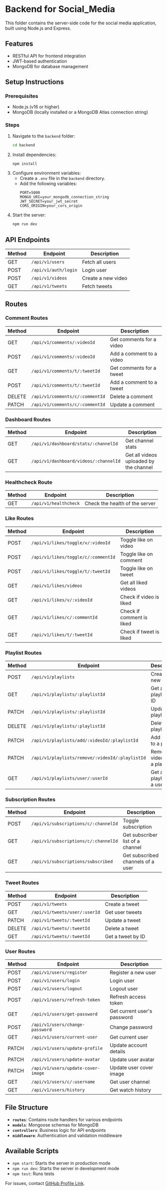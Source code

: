 # Backend for Social_Media

This folder contains the server-side code for the social media application, built using Node.js and Express.

## Features
- RESTful API for frontend integration
- JWT-based authentication
- MongoDB for database management

## Setup Instructions

### Prerequisites
- Node.js (v16 or higher)
- MongoDB (locally installed or a MongoDB Atlas connection string)

### Steps
1. Navigate to the `backend` folder:
   ```bash
   cd backend
   ```
2. Install dependencies:
   ```bash
   npm install
   ```
3. Configure environment variables:
   - Create a `.env` file in the `backend` directory.
   - Add the following variables:
     ```
     PORT=5000
     MONGO_URI=your_mongodb_connection_string
     JWT_SECRET=your_jwt_secret
     CORS_ORIGIN=your_cors_origin
     ```
4. Start the server:
   ```bash
   npm run dev
   ```

## API Endpoints

| Method | Endpoint          | Description              |
|--------|-------------------|--------------------------|
| GET    | `/api/v1/users`      | Fetch all users          |
| POST   | `/api/v1/auth/login` | Login user               |
| POST   | `/api/v1/videos`     | Create a new video       |
| GET    | `/api/v1/tweets`     | Fetch tweets             |

## Routes

### Comment Routes
| Method | Endpoint          | Description              |
|--------|-------------------|--------------------------|
| GET    | `/api/v1/comments/:videoId` | Get comments for a video |
| POST   | `/api/v1/comments/:videoId` | Add a comment to a video |
| GET    | `/api/v1/comments/t/:tweetId` | Get comments for a tweet |
| POST   | `/api/v1/comments/t/:tweetId` | Add a comment to a tweet |
| DELETE | `/api/v1/comments/c/:commentId` | Delete a comment |
| PATCH  | `/api/v1/comments/c/:commentId` | Update a comment |

### Dashboard Routes
| Method | Endpoint          | Description              |
|--------|-------------------|--------------------------|
| GET    | `/api/v1/dashboard/stats/:channelId` | Get channel stats |
| GET    | `/api/v1/dashboard/videos/:channelId` | Get all videos uploaded by the channel |

### Healthcheck Route
| Method | Endpoint          | Description              |
|--------|-------------------|--------------------------|
| GET    | `/api/v1/healthcheck` | Check the health of the server |

### Like Routes
| Method | Endpoint          | Description              |
|--------|-------------------|--------------------------|
| POST   | `/api/v1/likes/toggle/v/:videoId` | Toggle like on video |
| POST   | `/api/v1/likes/toggle/c/:commentId` | Toggle like on comment |
| POST   | `/api/v1/likes/toggle/t/:tweetId` | Toggle like on tweet |
| GET    | `/api/v1/likes/videos` | Get all liked videos |
| GET    | `/api/v1/likes/v/:videoId` | Check if video is liked |
| GET    | `/api/v1/likes/c/:commentId` | Check if comment is liked |
| GET    | `/api/v1/likes/t/:tweetId` | Check if tweet is liked |

### Playlist Routes
| Method | Endpoint          | Description              |
|--------|-------------------|--------------------------|
| POST   | `/api/v1/playlists` | Create a new playlist |
| GET    | `/api/v1/playlists/:playlistId` | Get a playlist by ID |
| PATCH  | `/api/v1/playlists/:playlistId` | Update a playlist |
| DELETE | `/api/v1/playlists/:playlistId` | Delete a playlist |
| PATCH  | `/api/v1/playlists/add/:videoId/:playlistId` | Add a video to a playlist |
| PATCH  | `/api/v1/playlists/remove/:videoId/:playlistId` | Remove a video from a playlist |
| GET    | `/api/v1/playlists/user/:userId` | Get all playlists of a user |

### Subscription Routes
| Method | Endpoint          | Description              |
|--------|-------------------|--------------------------|
| POST   | `/api/v1/subscriptions/c/:channelId` | Toggle subscription |
| GET    | `/api/v1/subscriptions/c/:channelId` | Get subscriber list of a channel |
| GET    | `/api/v1/subscriptions/subscribed` | Get subscribed channels of a user |

### Tweet Routes
| Method | Endpoint          | Description              |
|--------|-------------------|--------------------------|
| POST   | `/api/v1/tweets`     | Create a tweet           |
| GET    | `/api/v1/tweets/user/:userId` | Get user tweets |
| PATCH  | `/api/v1/tweets/:tweetId` | Update a tweet |
| DELETE | `/api/v1/tweets/:tweetId` | Delete a tweet |
| GET    | `/api/v1/tweets/:tweetId` | Get a tweet by ID |

### User Routes
| Method | Endpoint          | Description              |
|--------|-------------------|--------------------------|
| POST   | `/api/v1/users/register` | Register a new user |
| POST   | `/api/v1/users/login` | Login user |
| POST   | `/api/v1/users/logout` | Logout user |
| POST   | `/api/v1/users/refresh-token` | Refresh access token |
| GET    | `/api/v1/users/get-password` | Get current user's password |
| POST   | `/api/v1/users/change-password` | Change password |
| GET    | `/api/v1/users/current-user` | Get current user |
| PATCH  | `/api/v1/users/update-profile` | Update account details |
| PATCH  | `/api/v1/users/update-avatar` | Update user avatar |
| PATCH  | `/api/v1/users/update-cover-image` | Update user cover image |
| GET    | `/api/v1/users/c/:username` | Get user channel |
| GET    | `/api/v1/users/history` | Get watch history |

## File Structure
- **`routes`**: Contains route handlers for various endpoints
- **`models`**: Mongoose schemas for MongoDB
- **`controllers`**: Business logic for API endpoints
- **`middleware`**: Authentication and validation middleware

## Available Scripts
- `npm start`: Starts the server in production mode
- `npm run dev`: Starts the server in development mode
- `npm test`: Runs tests

For issues, contact [GitHub Profile Link](https://github.com/Chirag1678).